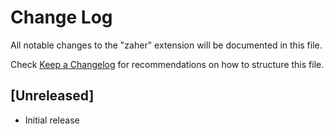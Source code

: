 # Change Log

All notable changes to the "zaher" extension will be documented in this file.

Check [Keep a Changelog](http://keepachangelog.com/) for recommendations on how to structure this file.

## [Unreleased]

- Initial release

